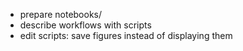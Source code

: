 - prepare notebooks/
- describe workflows with scripts
- edit scripts: save figures instead of displaying them